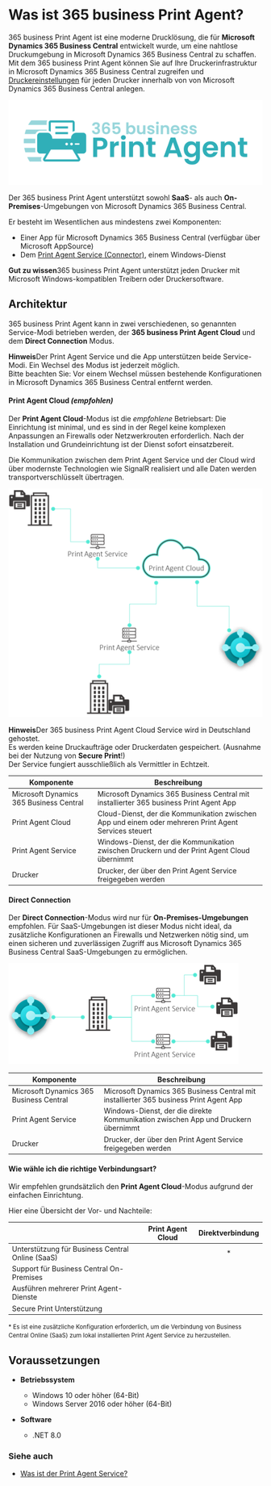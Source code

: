 # Was ist 365 business Print Agent?

365 business Print Agent ist eine moderne Drucklösung, die für **Microsoft Dynamics 365 Business Central** entwickelt wurde, um eine nahtlose Druckumgebung in Microsoft Dynamics 365 Business Central zu schaffen. 
Mit dem 365 business Print Agent können Sie auf Ihre Druckerinfrastruktur in Microsoft Dynamics 365 Business Central zugreifen und [Druckereinstellungen](printer-configuration.md) für jeden Drucker innerhalb von von Microsoft Dynamics 365 Business Central anlegen.

![365 business Print Agent](/assets/images/365-business-print-agent/print-agent-logo.png)  

Der 365 business Print Agent unterstützt sowohl **SaaS**- als auch **On-Premises**-Umgebungen von Microsoft Dynamics 365 Business Central.

Er besteht im Wesentlichen aus mindestens zwei Komponenten:
- Einer App für Microsoft Dynamics 365 Business Central (verfügbar über Microsoft AppSource)
- Dem [Print Agent Service (Connector)](print-agent-client-whatis.md), einem Windows-Dienst

<div class="alert alert-notice">
    <i class="fa-duotone fa-solid fa-lightbulb fa-xl"></i>
    <strong>Gut zu wissen</strong>365 business Print Agent unterstützt jeden Drucker mit Microsoft Windows-kompatiblen Treibern oder Druckersoftware.
</div>

## Architektur

365 business Print Agent kann in zwei verschiedenen, so genannten Service-Modi betrieben werden, der **365 business Print Agent Cloud** und dem **Direct Connection** Modus.

<div class="alert alert-info">
    <i class="fa-duotone fa-solid fa-circle-info fa-xl"></i>
    <strong>Hinweis</strong>Der Print Agent Service und die App unterstützen beide Service-Modi. Ein Wechsel des Modus ist jederzeit möglich.<br>Bitte beachten Sie: Vor einem Wechsel müssen bestehende Konfigurationen in Microsoft Dynamics 365 Business Central entfernt werden.
</div>

#### Print Agent Cloud _(empfohlen)_

Der **Print Agent Cloud**-Modus ist die _empfohlene_ Betriebsart:
Die Einrichtung ist minimal, und es sind in der Regel keine komplexen Anpassungen an Firewalls oder Netzwerkrouten erforderlich. Nach der Installation und Grundeinrichtung ist der Dienst sofort einsatzbereit.

Die Kommunikation zwischen dem Print Agent Service und der Cloud wird über modernste Technologien wie SignalR realisiert und alle Daten werden transportverschlüsselt übertragen.

![365 business Print Agent - Cloud Architektur](/assets/images/365-business-print-agent/595f77629b38af2a850494a4d1c0e75ab37d0bde234e206a427cfe5dc37d3180.png)

<div class="alert alert-info">
    <i class="fa-duotone fa-solid fa-circle-info fa-xl"></i>
    <strong>Hinweis</strong>Der 365 business Print Agent Cloud Service wird in Deutschland gehostet.<br>
	Es werden </strong>keine Druckaufträge oder Druckerdaten gespeichert</strong>. (Ausnahme bei der Nutzung von <strong>Secure Print</strong>!)<br>
	Der Service fungiert ausschließlich als Vermittler in Echtzeit.  
</div>

| Komponente | Beschreibung |
| --- | --- |
| Microsoft Dynamics 365 Business Central | Microsoft Dynamics 365 Business Central mit installierter 365 business Print Agent App |
| Print Agent Cloud | Cloud-Dienst, der die Kommunikation zwischen App und einem oder mehreren Print Agent Services steuert | 
| Print Agent Service | Windows-Dienst, der die Kommunikation zwischen Druckern und der Print Agent Cloud übernimmt |
| Drucker | Drucker, der über den Print Agent Service freigegeben werden |

#### Direct Connection

Der **Direct Connection**-Modus wird nur für **On-Premises-Umgebungen** empfohlen. 
Für SaaS-Umgebungen ist dieser Modus nicht ideal, da zusätzliche Konfigurationen an Firewalls und Netzwerken nötig sind, um einen sicheren und zuverlässigen Zugriff aus Microsoft Dynamics 365 Business Central SaaS-Umgebungen zu ermöglichen.

![365 business Print Agent - Direct Connection Architektur](/assets/images/365-business-print-agent/cb88a62c787b05b43c69deba7535032968e75f8e42579e64d6c621cc7e994405.png)  

| Komponente | Beschreibung |
| --- | --- |
| Microsoft Dynamics 365 Business Central | Microsoft Dynamics 365 Business Central mit installierter 365 business Print Agent App |
| Print Agent Service | Windows-Dienst, der die direkte Kommunikation zwischen App und Druckern übernimmt |
| Drucker | Drucker, der über den Print Agent Service freigegeben werden |

#### Wie wähle ich die richtige Verbindungsart?

Wir empfehlen grundsätzlich den **Print Agent Cloud**-Modus aufgrund der einfachen Einrichtung.  

Hier eine Übersicht der Vor- und Nachteile:

| | Print Agent Cloud | Direktverbindung |
| --- | :---: | :---: |
| Unterstützung für Business Central Online (SaaS) | <i class="fa-duotone fa-thin fa-circle" style="--fa-secondary-color: #00b7c3"></i> | <i class="fa-duotone fa-thin fa-circle-half-stroke" style="--fa-secondary-color: #00b7c3"></i>* |
| Support für Business Central On-Premises | <i class="fa-duotone fa-thin fa-circle" style="--fa-secondary-color: #00b7c3"></i> | <i class="fa-duotone fa-thin fa-circle" style="--fa-secondary-color: #00b7c3"></i> |
| Ausführen mehrerer Print Agent-Dienste | <i class="fa-duotone fa-thin fa-circle" style="--fa-secondary-color: #00b7c3"></i> | <i class="fa-duotone fa-thin fa-circle" style="--fa-secondary-color: #00b7c3"></i> |
| Secure Print Unterstützung | <i class="fa-duotone fa-thin fa-circle" style="--fa-secondary-color: #00b7c3"></i> | <i class="fa-duotone fa-thin fa-circle" style="--fa-secondary-color: #ffffff"></i> |


<small>* Es ist eine zusätzliche Konfiguration erforderlich, um die Verbindung von Business Central Online (SaaS) zum lokal installierten Print Agent Service zu herzustellen.</small>


## Voraussetzungen

- **Betriebssystem**  
  - Windows 10 oder höher (64-Bit)  
  - Windows Server 2016 oder höher (64-Bit)

- **Software**  
  - .NET 8.0

### Siehe auch

 - [Was ist der Print Agent Service?](print-agent-client-whatis.md)
